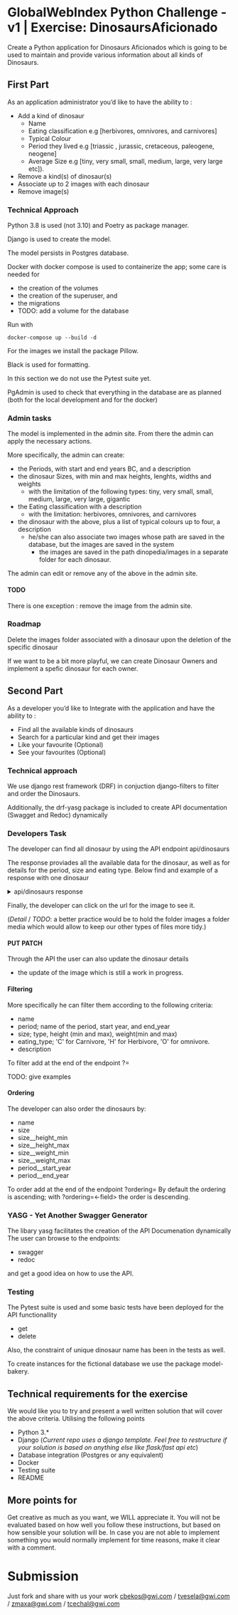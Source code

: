 # GlobalWebIndex Python Challenge - v1 | Exercise: DinosaursAficionado

Create a Python application for Dinosaurs Aficionados which is going to be used to maintain and provide various information about all kinds of Dinosaurs.

## First Part

As an application administrator you’d like to have the ability to :
* Add a kind of dinosaur 
  * Name
  * Eating classification e.g [herbivores, omnivores, and carnivores]
  * Typical Colour
  * Period they lived e.g [triassic , jurassic, cretaceous, paleogene, neogene]
  * Average Size e.g [tiny, very small, small, medium, large, very large etc]).
* Remove a kind(s) of dinosaur(s)
* Associate up to 2 images with each dinosaur
* Remove image(s) 

### Technical Approach

Python 3.8 is used (not 3.10) and Poetry as package manager.

Django is used to create the model.

The model persists in Postgres database.

Docker with docker compose is used to containerize the app; some care is needed for 
- the creation of the volumes
- the creation of the superuser, and
- the migrations
- TODO: add a volume for the database

Run with 
```
docker-compose up --build -d
```

For the images we install the package Pillow.

Black is used for formatting.

In this section we do not use the Pytest suite yet.

PgAdmin is used to check that everything in the database are as planned (both for the local development and for the docker)

### Admin tasks

The model is implemented in the admin site. From there the admin can apply the necessary actions.

More specifically, the admin can create:
- the Periods, with start and end years BC, and a description 
- the dinosaur Sizes, with min and max heights, lenghts, widths and weights
  - with the limitation of the following types: tiny, very small, small, medium, large, very large, gigantic
- the Eating classification with a description
  - with the limitation: herbivores, omnivores, and carnivores
- the dinosaur with the above, plus a list of typical colours up to four, a description
  - he/she can also associate two images whose path are saved in the database, but the images are saved in the system
    - the images are saved in the path dinopedia/images in a separate folder for each dinosaur.

The admin can edit or remove any of the above in the admin site.

#### TODO

There is one exception : remove the image from the admin site.

### Roadmap

Delete the images folder associated with a dinosaur upon the deletion of the specific dinosaur

If we want to be a bit more playful, we can create Dinosaur Owners and implement a spefic dinosaur for each owner.

## Second Part

As a developer you’d like to Integrate with the application and have the ability to : 
* Find all the available kinds of dinosaurs
* Search for a particular kind and get their images
* Like your favourite (Optional)
* See your favourites (Optional)

### Technical approach

We use django rest framework (DRF) in conjuction django-filters to filter and order the Dinosaurs.

Additionally, the drf-yasg package is included to create API documentation (Swagget and Redoc) dynamically

### Developers Task

The developer can find all dinosaur by using the API endpoint
api/dinosaurs

The response proviades all the available data for the dinosaur, as well as for details for the period, size and eating type. Below find and example of a response with one dinosaur

<details><summary>api/dinosaurs response</summary>
<p>

```json

{
    "count": 1,
    "next": null,
    "previous": null,
    "results": [
        {
            "id": 2,
            "image1": "http://127.0.0.1:8001/images/images/Dino%20API/fausto-garcia-menendez-hYKG311mff8-unsplash.jpg",
            "image2": "http://127.0.0.1:8001/images/images/Dino%20API/jon-butterworth-_BJVJ4WcV1M-unsplash.jpg",
            "name": "Dino API",
            "description": "A dinosaur to the the API",
            "typical_colours": [
                "yellow",
                "orange"
            ],
            "period": {
                "id": 3,
                "name": "api period",
                "start_year": 1000,
                "end_year": 900,
                "description": "to test with API"
            },
            "size": {
                "id": 4,
                "size": "VL",
                "height_min": 40.0,
                "height_max": 50.0,
                "length_min": 7.0,
                "length_max": 10.0,
                "width_min": 3.0,
                "width_max": 4.0,
                "weight_min": 120.0,
                "weight_max": 320.0
            },
            "eating_type": {
                "id": 3,
                "eating_type": "C",
                "description": "MEAAAAAT"
            }
        }
    ]
}
```

</p>
</details>

Finally, the developer can click on the url for the image to see it. 

(_Detail_ / _TODO_: a better practice would be to hold the folder images a folder media which would allow to keep our other types of files more tidy.)

#### PUT PATCH

Through the API the user can also update the dinosaur details 
- the update of the image which is still a work in progress.

#### Filtering
More specifically he can filter them according to the following criteria:
- name
- period; name of the period, start year, and end_year
- size; type, height (min and max), weight(min and max)
- eating_type; 'C' for Carnivore, 'H' for Herbivore, 'O' for omnivore.
- description

To filter add at the end of the endpoint
 ?<field>=<value>

TODO: give examples


#### Ordering

The developer can also order the dinosaurs by:
- name
- size
- size__height_min
- size__height_max
- size__weight_min
- size__weight_max
- period__start_year
- period__end_year

To order add at the end of the endpoint ?ordering=<field>
By default the ordering is ascending; with ?ordering=<-field> the order is descending.

### YASG - Yet Another Swagger Generator

The libary yasg facilitates the creation of the API Documenation dynamically
The user can browse to the endpoints:
- swagger
- redoc

and get a good idea on how to use the API.

### Testing

The Pytest suite is used and some basic tests have been deployed for the API functionallity
- get
- delete

Also, the constraint of unique dinosaur name has been in the tests as well.

To create instances for the fictional database we use the package model-bakery.

## Technical requirements for the exercise

We would like you to try and present a well written solution that will cover the above criteria. Utilising the following points
* Python 3.*
* Django (_Current repo uses a django template. Feel free to restructure if your solution is based on anything else like flask/fast api etc_)
* Database integration (Postgres or any equivalent)
* Docker
* Testing suite
* README

## More points for 

Get creative as much as you want, we WILL appreciate it. You will not be evaluated based on how well you follow these instructions, but based on how sensible your solution will be. In case you are not able to implement something you would normally implement for time reasons, make it clear with a comment.

# Submission

Just fork and share with us your work <cbekos@gwi.com> / <tvesela@gwi.com> / <zmaxa@gwi.com> / <tcechal@gwi.com>
